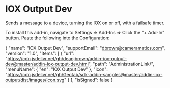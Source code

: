 # IOX Output Dev

Sends a message to a device, turning the IOX on or off, with a failsafe timer.

To install this add-in, navigate to Settings => Add-Ins => Click the "+ Add-In" button.
Paste the following into the Configuration:

{
  "name": "IOX Output Dev",
  "supportEmail": "dbrown@cameramatics.com",
  "version": "1.0",
  "items": [
    {
      "url": "https://cdn.jsdelivr.net/gh/deanjbrown/addin-iox-output-dev@master/addin-iox-output-dev.html",
      "path": "AdministrationLink/",
      "menuName": {
        "en": "IOX Output Dev"
      },
      "icon": "https://cdn.jsdelivr.net/gh/Geotab/sdk-addin-samples@master/addin-iox-output/dist/images/icon.svg"
    }
  ],
  "isSigned": false
}
